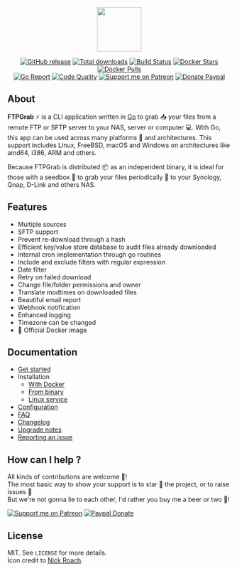 <p align="center"><a href="https://ftpgrab.github.io" target="_blank"><img width="100" src="https://ftpgrab.github.io/img/logo.png"></a></p>

<p align="center">
  <a href="https://github.com/ftpgrab/ftpgrab/releases/latest"><img src="https://img.shields.io/github/release/ftpgrab/ftpgrab.svg?style=flat-square" alt="GitHub release"></a>
  <a href="https://github.com/ftpgrab/ftpgrab/releases/latest"><img src="https://img.shields.io/github/downloads/ftpgrab/ftpgrab/total.svg?style=flat-square" alt="Total downloads"></a>
  <a href="https://github.com/ftpgrab/ftpgrab/actions"><img src="https://github.com/ftpgrab/ftpgrab/workflows/build/badge.svg" alt="Build Status"></a>
  <a href="https://hub.docker.com/r/ftpgrab/ftpgrab/"><img src="https://img.shields.io/docker/stars/ftpgrab/ftpgrab.svg?style=flat-square" alt="Docker Stars"></a>
  <a href="https://hub.docker.com/r/ftpgrab/ftpgrab/"><img src="https://img.shields.io/docker/pulls/ftpgrab/ftpgrab.svg?style=flat-square" alt="Docker Pulls"></a>
  <br /><a href="https://goreportcard.com/report/github.com/ftpgrab/ftpgrab"><img src="https://goreportcard.com/badge/github.com/ftpgrab/ftpgrab?style=flat-square" alt="Go Report"></a>
  <a href="https://www.codacy.com/app/ftpgrab/ftpgrab"><img src="https://img.shields.io/codacy/grade/354bfb181fc5482dac1e8f31e8e29af5.svg?style=flat-square" alt="Code Quality"></a>
  <a href="https://www.patreon.com/crazymax"><img src="https://img.shields.io/badge/donate-patreon-f96854.svg?logo=patreon&style=flat-square" alt="Support me on Patreon"></a>
  <a href="https://www.paypal.me/crazyws"><img src="https://img.shields.io/badge/donate-paypal-00457c.svg?logo=paypal&style=flat-square" alt="Donate Paypal"></a>
</p>

## About

**FTPGrab** :zap: is a CLI application written in [Go](https://golang.org/) to grab :inbox_tray: your files from a remote FTP or SFTP server to your NAS, server or computer :computer:. With Go, this app can be used across many platforms :game_die: and architectures. This support includes Linux, FreeBSD, macOS and Windows on architectures like amd64, i386, ARM and others.

Because FTPGrab is distributed :package: as an independent binary, it is ideal for those with a seedbox :checkered_flag: to grab your files periodically :calendar: to your Synology, Qnap, D-Link and others NAS.

## Features

* Multiple sources
* SFTP support
* Prevent re-download through a hash
* Efficient key/value store database to audit files already downloaded
* Internal cron implementation through go routines
* Include and exclude filters with regular expression
* Date filter
* Retry on failed download
* Change file/folder permissions and owner
* Translate modtimes on downloaded files
* Beautiful email report
* Webhook notification
* Enhanced logging
* Timezone can be changed
* 🐳 Official Docker image

## Documentation

* [Get started](https://ftpgrab.github.io/doc/get-started/)
* Installation
  * [With Docker](https://ftpgrab.github.io/doc/install-with-docker/)
  * [From binary](https://ftpgrab.github.io/doc/install-from-binary/)
  * [Linux service](https://ftpgrab.github.io/doc/linux-service/)
* [Configuration](https://ftpgrab.github.io/doc/configuration/)
* [FAQ](https://ftpgrab.github.io/doc/faq/)
* [Changelog](https://ftpgrab.github.io/doc/changelog/)
* [Upgrade notes](https://ftpgrab.github.io/doc/upgrade-notes/)
* [Reporting an issue](https://ftpgrab.github.io/doc/reporting-issue/)

## How can I help ?

All kinds of contributions are welcome :raised_hands:!<br />
The most basic way to show your support is to star :star2: the project, or to raise issues :speech_balloon:<br />
But we're not gonna lie to each other, I'd rather you buy me a beer or two :beers:!

[![Support me on Patreon](https://ftpgrab.github.io/img/donate/patreon.png)](https://www.patreon.com/crazymax) 
[![Paypal Donate](https://ftpgrab.github.io/img/donate/paypal.png)](https://www.paypal.me/crazyws)

## License

MIT. See `LICENSE` for more details.<br />
Icon credit to [Nick Roach](http://www.elegantthemes.com/).
